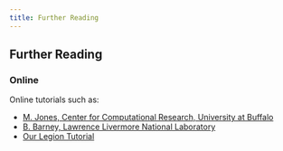 ```yaml
---
title: Further Reading
---
```


## Further Reading

### Online

Online tutorials such as:

* [M. Jones, Center for Computational Research, University at Buffalo][MJonesTutorial]
* [B. Barney, Lawrence Livermore National Laboratory][LLNLTutorial]
* [Our Legion Tutorial][LegionTutorial]

[MJonesTutorial]: http://www.buffalo.edu/content/www/ccr/support/training-resources/tutorials/advanced-topics--e-g--mpi--gpgpu--openmp--etc--/2011-01---introduction-to-hpc--hpc-1-/_jcr_content/par/download/file.res/introHPC-handout-2x2.pdf
[LLNLTutorial]: https://computing.llnl.gov/tutorials/parallel_comp/
[LegionTutorial]: http://development.rc.ucl.ac.uk/training/hptclegion/